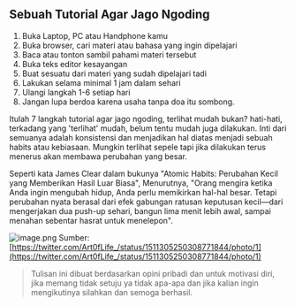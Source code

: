 ## Sebuah Tutorial Agar Jago Ngoding

1. Buka Laptop, PC atau Handphone kamu
2. Buka browser, cari materi atau bahasa yang ingin dipelajari
3. Baca atau tonton sambil pahami materi tersebut
4. Buka teks editor kesayangan
5. Buat sesuatu dari materi yang sudah dipelajari tadi 
6. Lakukan selama minimal 1 jam dalam sehari
7. Ulangi langkah 1-6 setiap hari
8. Jangan lupa berdoa karena usaha tanpa doa itu sombong.

Itulah 7 langkah tutorial agar jago ngoding, terlihat mudah bukan? hati-hati, terkadang yang 'terlihat' mudah, belum tentu mudah juga dilakukan. Inti dari semuanya adalah konsistensi dan menjadikan hal diatas menjadi sebuah habits atau kebiasaan. Mungkin terlihat sepele tapi jika dilakukan terus menerus akan membawa perubahan yang besar.

Seperti kata James Clear dalam bukunya "Atomic Habits: Perubahan Kecil yang Memberikan Hasil Luar Biasa", Menurutnya, "Orang mengira ketika Anda ingin mengubah hidup, Anda perlu memikirkan hal-hal besar.  Tetapi perubahan nyata berasal dari efek gabungan ratusan keputusan kecil—dari mengerjakan dua push-up sehari, bangun lima menit lebih awal, sampai menahan sebentar hasrat untuk menelepon".

![image.png](https://cdn.hashnode.com/res/hashnode/image/upload/v1649691757595/vPtLQ4NZb.png)
Sumber: [https://twitter.com/Art0fLife_/status/1511305250308771844/photo/1](https://twitter.com/Art0fLife_/status/1511305250308771844/photo/1)


> Tulisan ini dibuat berdasarkan opini pribadi dan untuk motivasi diri, jika memang tidak setuju ya tidak apa-apa dan jika kalian ingin mengikutinya silahkan dan semoga berhasil.




